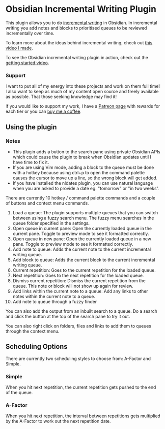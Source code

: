 # Obsidian Incremental Writing Plugin

This plugin allows you to do [incremental writing](https://supermemo.guru/wiki/Incremental_writing) in Obsidian. In incremental writing you add notes and blocks to prioritised queues to be reviewed incrementally over time.

To learn more about the ideas behind incremental writing, check out [this video I made](https://youtu.be/LLS_8Y744lk).

To see the Obsidian incremental writing plugin in action, check out the [getting started video](https://youtu.be/bFF3umvXydQ).

### Support

I want to put all of my energy into these projects and work on them full time! I also want to keep as much of my content open source and freely available as possible. That those seeking knowledge may find it!

If you would like to support my work, I have a [Patreon page](https://www.patreon.com/experimental_learning) with rewards for each tier or you can [buy me a coffee](https://www.buymeacoffee.com/experilearning).

## Using the plugin

### Notes

- This plugin adds a button to the search pane using private Obsidian APIs which could cause the plugin to break when Obsidian updates until I have time to fix it.
- If you are using Vim mode, adding a block to the queue must be done with a hotkey because using ctrl+p to open the command palette causes the cursor to move up a line, so the wrong block will get added.
- If you have installed the nldates plugin, you can use natural language when you are asked to provide a date eg. "tomorrow" or "in two weeks".

There are currently 10 hotkey / command palette commands and a couple of buttons and context menu commands.

1. Load a queue: The plugin supports multiple queues that you can switch between using a fuzzy search menu. The fuzzy menu searches in the queue folder specified in the settings.
2. Open queue in current pane: Open the currently loaded queue in the current pane. Toggle to preview mode to see it formatted correctly.
3. Open queue in new pane: Open the currently loaded queue in a new pane. Toggle to preview mode to see it formatted correctly.
4. Add note to queue: Adds the current note to the current incremental writing queue.
5. Add block to queue: Adds the current block to the current incremental writing queue.
6. Current repetition: Goes to the current repetition for the loaded queue.
7. Next repetition: Goes to the next repetition for the loaded queue.
8. Dismiss current repetition: Dismiss the current repetition from the queue. This note or block will not show up again for review.
9. Add links within the current note to a queue: Add any links to other notes within the current note to a queue.
10. Add note to queue through a fuzzy finder

You can also add the output from an inbuilt search to a queue. Do a search and click the button at the top of the search pane to try it out.

You can also right click on folders, files and links to add them to queues through the context menu.

## Scheduling Options

There are currently two scheduling styles to choose from: A-Factor and Simple.

### Simple

When you hit next repetition, the current repetition gets pushed to the end of the queue.

### A-Factor

When you hit next repetition, the interval between repetitions gets multiplied by the A-Factor to work out the next repetition date.
